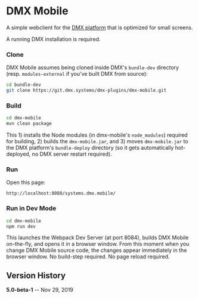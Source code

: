 # DMX Mobile

A simple webclient for the [DMX platform](https://git.dmx.systems/dmx-platform/dmx-platform) that is optimized for small screens.

A running DMX installation is required.

### Clone

DMX Mobile assumes being cloned inside DMX's `bundle-dev` directory (resp. `modules-external` if you've built DMX from source):
```sh
cd bundle-dev
git clone https://git.dmx.systems/dmx-plugins/dmx-mobile.git
```

### Build

```sh
cd dmx-mobile
mvn clean package
```

This 1) installs the Node modules (in dmx-mobile's `node_modules`) required for building, 2) builds the `dmx-mobile.jar`, and 3) moves `dmx-mobile.jar` to the DMX platform's `bundle-deploy` directory (so it gets automatically hot-deployed, no DMX server restart required).

### Run

Open this page:
```
http://localhost:8080/systems.dmx.mobile/
```


### Run in Dev Mode

```sh
cd dmx-mobile
npm run dev
```

This launches the Webpack Dev Server (at port 8084), builds DMX Mobile on-the-fly, and opens it in a browser window. From this moment when you change DMX Mobile source code, the changes appear immediately in the browser window. No build-step required. No page reload required.


## Version History

**5.0-beta-1** -- Nov 29, 2019

